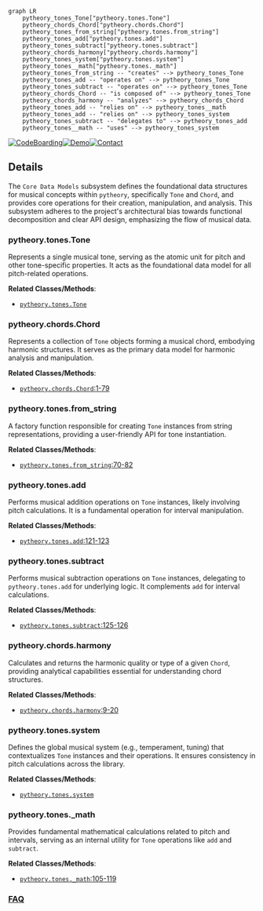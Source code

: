 ```mermaid
graph LR
    pytheory_tones_Tone["pytheory.tones.Tone"]
    pytheory_chords_Chord["pytheory.chords.Chord"]
    pytheory_tones_from_string["pytheory.tones.from_string"]
    pytheory_tones_add["pytheory.tones.add"]
    pytheory_tones_subtract["pytheory.tones.subtract"]
    pytheory_chords_harmony["pytheory.chords.harmony"]
    pytheory_tones_system["pytheory.tones.system"]
    pytheory_tones__math["pytheory.tones._math"]
    pytheory_tones_from_string -- "creates" --> pytheory_tones_Tone
    pytheory_tones_add -- "operates on" --> pytheory_tones_Tone
    pytheory_tones_subtract -- "operates on" --> pytheory_tones_Tone
    pytheory_chords_Chord -- "is composed of" --> pytheory_tones_Tone
    pytheory_chords_harmony -- "analyzes" --> pytheory_chords_Chord
    pytheory_tones_add -- "relies on" --> pytheory_tones__math
    pytheory_tones_add -- "relies on" --> pytheory_tones_system
    pytheory_tones_subtract -- "delegates to" --> pytheory_tones_add
    pytheory_tones__math -- "uses" --> pytheory_tones_system
```

[![CodeBoarding](https://img.shields.io/badge/Generated%20by-CodeBoarding-9cf?style=flat-square)](https://github.com/CodeBoarding/GeneratedOnBoardings)[![Demo](https://img.shields.io/badge/Try%20our-Demo-blue?style=flat-square)](https://www.codeboarding.org/demo)[![Contact](https://img.shields.io/badge/Contact%20us%20-%20contact@codeboarding.org-lightgrey?style=flat-square)](mailto:contact@codeboarding.org)

## Details

The `Core Data Models` subsystem defines the foundational data structures for musical concepts within `pytheory`, specifically `Tone` and `Chord`, and provides core operations for their creation, manipulation, and analysis. This subsystem adheres to the project's architectural bias towards functional decomposition and clear API design, emphasizing the flow of musical data.

### pytheory.tones.Tone
Represents a single musical tone, serving as the atomic unit for pitch and other tone-specific properties. It acts as the foundational data model for all pitch-related operations.


**Related Classes/Methods**:

- <a href="https://github.com/kennethreitz/pytheory/blob/master/pytheory/tones.py" target="_blank" rel="noopener noreferrer">`pytheory.tones.Tone`</a>


### pytheory.chords.Chord
Represents a collection of `Tone` objects forming a musical chord, embodying harmonic structures. It serves as the primary data model for harmonic analysis and manipulation.


**Related Classes/Methods**:

- <a href="https://github.com/kennethreitz/pytheory/blob/master/pytheory/chords.py#L1-L79" target="_blank" rel="noopener noreferrer">`pytheory.chords.Chord`:1-79</a>


### pytheory.tones.from_string
A factory function responsible for creating `Tone` instances from string representations, providing a user-friendly API for tone instantiation.


**Related Classes/Methods**:

- <a href="https://github.com/kennethreitz/pytheory/blob/master/pytheory/tones.py#L70-L82" target="_blank" rel="noopener noreferrer">`pytheory.tones.from_string`:70-82</a>


### pytheory.tones.add
Performs musical addition operations on `Tone` instances, likely involving pitch calculations. It is a fundamental operation for interval manipulation.


**Related Classes/Methods**:

- <a href="https://github.com/kennethreitz/pytheory/blob/master/pytheory/tones.py#L121-L123" target="_blank" rel="noopener noreferrer">`pytheory.tones.add`:121-123</a>


### pytheory.tones.subtract
Performs musical subtraction operations on `Tone` instances, delegating to `pytheory.tones.add` for underlying logic. It complements `add` for interval calculations.


**Related Classes/Methods**:

- <a href="https://github.com/kennethreitz/pytheory/blob/master/pytheory/tones.py#L125-L126" target="_blank" rel="noopener noreferrer">`pytheory.tones.subtract`:125-126</a>


### pytheory.chords.harmony
Calculates and returns the harmonic quality or type of a given `Chord`, providing analytical capabilities essential for understanding chord structures.


**Related Classes/Methods**:

- <a href="https://github.com/kennethreitz/pytheory/blob/master/pytheory/chords.py#L9-L20" target="_blank" rel="noopener noreferrer">`pytheory.chords.harmony`:9-20</a>


### pytheory.tones.system
Defines the global musical system (e.g., temperament, tuning) that contextualizes `Tone` instances and their operations. It ensures consistency in pitch calculations across the library.


**Related Classes/Methods**:

- <a href="https://github.com/kennethreitz/pytheory/blob/master/pytheory/tones.py" target="_blank" rel="noopener noreferrer">`pytheory.tones.system`</a>


### pytheory.tones._math
Provides fundamental mathematical calculations related to pitch and intervals, serving as an internal utility for `Tone` operations like `add` and `subtract`.


**Related Classes/Methods**:

- <a href="https://github.com/kennethreitz/pytheory/blob/master/pytheory/tones.py#L105-L119" target="_blank" rel="noopener noreferrer">`pytheory.tones._math`:105-119</a>




### [FAQ](https://github.com/CodeBoarding/GeneratedOnBoardings/tree/main?tab=readme-ov-file#faq)
